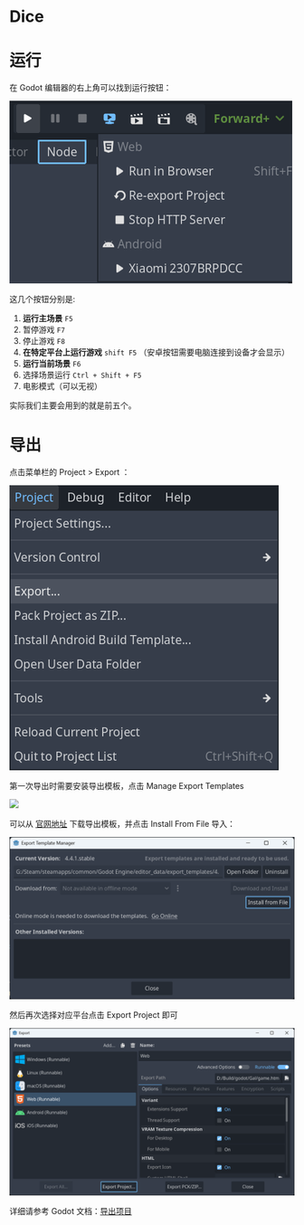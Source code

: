 # Dice


# 运行

在 Godot 编辑器的右上角可以找到运行按钮：

![](https://github.com/LunarDrive/Images/blob/master/Pasted%20image%2020250721110658.png?raw=true)

这几个按钮分别是: 
1. **运行主场景** `F5`
2. 暂停游戏 `F7`
3. 停止游戏 `F8`
4. **在特定平台上运行游戏** `shift F5` （安卓按钮需要电脑连接到设备才会显示）
5. **运行当前场景** `F6`
6. 选择场景运行 `Ctrl + Shift + F5`
7. 电影模式（可以无视）

实际我们主要会用到的就是前五个。


# 导出

点击菜单栏的 Project > Export ：

![](https://raw.githubusercontent.com/LunarDrive/Images/refs/heads/master/Screenshot%20-%202025-07-21%2011.23.45.png)

第一次导出时需要安装导出模板，点击 Manage Export Templates

![](https://docs.godotengine.org/zh-cn/4.x/_images/export_error.png)

可以从 [官网地址](https://godotengine.org/download/windows/#:~:text=arm64%20%C2%B7%20C%23%20support-,Export%20templates,-Used%20to%20export) 下载导出模板，并点击 Install From File 导入：

![](https://github.com/LunarDrive/Images/blob/master/Screenshot%20-%202025-07-21%2011.55.52.png?raw=true)

然后再次选择对应平台点击 Export Project 即可

![](https://github.com/LunarDrive/Images/blob/master/Screenshot%20-%202025-07-21%2011.37.48.png?raw=true)

详细请参考 Godot 文档：[导出项目](https://docs.godotengine.org/zh-cn/4.x/tutorials/export/exporting_projects.html)
